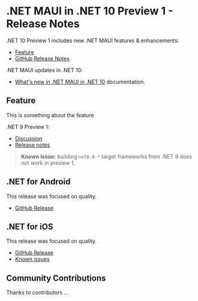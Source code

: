 # .NET MAUI in .NET 10 Preview 1 - Release Notes

.NET 10 Preview 1 includes new .NET MAUI features & enhancements:

- [Feature](#feature)
- [GitHub Release Notes](https://aka.ms/maui9p1)

.NET MAUI updates in .NET 10:

- [What's new in .NET MAUI in .NET 10](https://learn.microsoft.com/dotnet/maui/whats-new/dotnet-10) documentation.


## Feature

This is something about the feature

.NET 9 Preview 1:

* [Discussion](https://aka.ms/dotnet/9/preview1)
* [Release notes](README.md)

> **Known Issue:** building `net8.0-*` target frameworks from .NET 9 does not work in preview 1.

## .NET for Android

This release was focused on quality.

* [GitHub Release](https://github.com/dotnet/android/releases/)

## .NET for iOS

This release was focused on quality.

* [GitHub Release](https://github.com/xamarin/xamarin-macios/releases/)
* [Known issues](https://github.com/xamarin/xamarin-macios/wiki/Known-issues-in-.NET10)


## Community Contributions

Thanks to contributors ...
